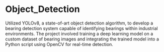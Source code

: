 # Object_Detection
Utilized YOLOv8, a state-of-art object detection algorithm, to develop a bearing detection system capable of identifying bearings within industrial environments. The project involved training a deep learning model on a custom dataset of bearing images and integrating the trained model into a Python script using OpenCV for real-time detection.
